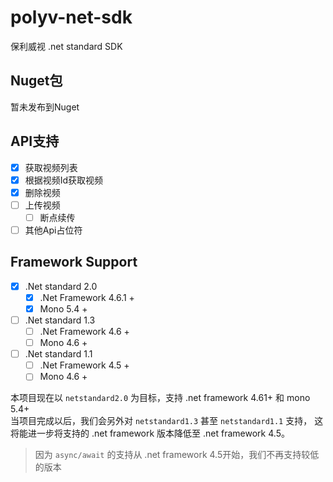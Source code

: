 # polyv-net-sdk
保利威视 .net standard SDK

## Nuget包

暂未发布到Nuget

## API支持

- [x] 获取视频列表
- [x] 根据视频Id获取视频
- [x] 删除视频
- [ ] 上传视频
  - [ ] 断点续传 
- [ ] 其他Api占位符

## Framework Support

- [x] .Net standard 2.0
  - [x] .Net Framework 4.6.1 +
  - [x] Mono 5.4 +
- [ ] .Net standard 1.3
  - [ ] .Net Framework 4.6 +
  - [ ] Mono 4.6 +
- [ ] .Net standard 1.1
  - [ ] .Net Framework 4.5 +
  - [ ] Mono 4.6 +

本项目现在以 `netstandard2.0` 为目标，支持 .net framework 4.61+ 和 mono 5.4+  
当项目完成以后，我们会另外对 `netstandard1.3` 甚至 `netstandard1.1` 支持，
这将能进一步将支持的 .net framework 版本降低至 .net framework 4.5。

> 因为 `async/await` 的支持从 .net framework 4.5开始，我们不再支持较低的版本

